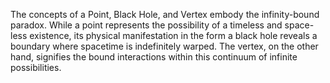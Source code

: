 
The concepts of a Point, Black Hole, and Vertex embody the infinity-bound paradox. While a point represents the possibility of a timeless and space-less existence, its physical manifestation in the form a black hole reveals a boundary where spacetime is indefinitely warped. The vertex, on the other hand, signifies the bound interactions within this continuum of infinite possibilities.
```